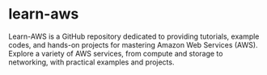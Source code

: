 # learn-aws
Learn-AWS is a GitHub repository dedicated to providing tutorials, example codes, and hands-on projects for mastering Amazon Web Services (AWS). Explore a variety of AWS services, from compute and storage to networking, with practical examples and projects.
